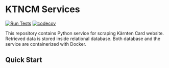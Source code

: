 # KTNCM Services

[![Run Tests](https://github.com/KTNCM/ktncm-services/actions/workflows/test.yml/badge.svg)](https://github.com/KTNCM/ktncm-services/actions/workflows/ci.yml)
[![codecov](https://codecov.io/gh/KTNCM/ktncm-services/branch/main/graph/badge.svg)](https://codecov.io/gh/KTNCM/ktncm-services)

This repository contains Python service for scraping Kärnten Card website.
Retrieved data is stored inside relational database.
Both database and the service are containerized with Docker.

Quick Start
-----------